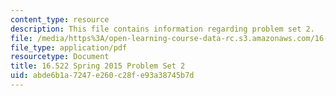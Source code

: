 ```yaml
---
content_type: resource
description: This file contains information regarding problem set 2.
file: /media/https%3A/open-learning-course-data-rc.s3.amazonaws.com/16-522-space-propulsion-spring-2015/abde6b1a7247e260c28fe93a38745b7d_MIT16_522S15_PS2.pdf
file_type: application/pdf
resourcetype: Document
title: 16.522 Spring 2015 Problem Set 2
uid: abde6b1a-7247-e260-c28f-e93a38745b7d
---
```

